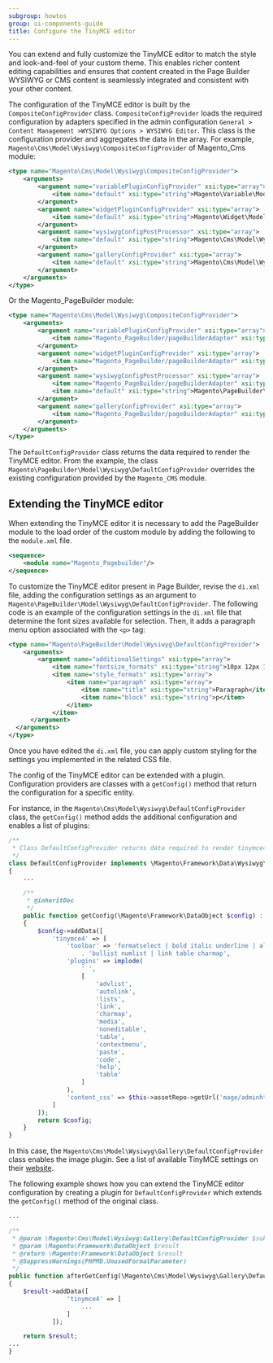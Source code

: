 ```yaml
---
subgroup: howtos
group: ui-components-guide
title: Configure the TinyMCE editor
---
```


You can extend and fully customize the TinyMCE editor to match the style and look-and-feel of your custom theme.
This enables richer content editing capabilities and ensures that content created in the Page Builder WYSIWYG or CMS content is seamlessly integrated and consistent with your other content.

The configuration of the TinyMCE editor is built by the `CompositeConfigProvider` class.
`CompositeConfigProvider` loads the required configuration by adapters specified in the admin configuration `General > Content Management >WYSIWYG Options > WYSIWYG Editor`. This class is the configuration provider and aggregates the data in the array.
For example, `Magento\Cms\Model\Wysiwyg\CompositeConfigProvider` of Magento_Cms module:

```xml
<type name="Magento\Cms\Model\Wysiwyg\CompositeConfigProvider">
    <arguments>
        <argument name="variablePluginConfigProvider" xsi:type="array">
            <item name="default" xsi:type="string">Magento\Variable\Model\Variable\ConfigProvider</item>
        </argument>
        <argument name="widgetPluginConfigProvider" xsi:type="array">
            <item name="default" xsi:type="string">Magento\Widget\Model\Widget\Config</item>
        </argument>
        <argument name="wysiwygConfigPostProcessor" xsi:type="array">
            <item name="default" xsi:type="string">Magento\Cms\Model\Wysiwyg\DefaultConfigProvider</item>
        </argument>
        <argument name="galleryConfigProvider" xsi:type="array">
            <item name="default" xsi:type="string">Magento\Cms\Model\Wysiwyg\Gallery\DefaultConfigProvider</item>
        </argument>
    </arguments>
</type>
```

Or the Magento_PageBuilder module:

```xml
<type name="Magento\Cms\Model\Wysiwyg\CompositeConfigProvider">
    <arguments>
        <argument name="variablePluginConfigProvider" xsi:type="array">
            <item name="Magento_PageBuilder/pageBuilderAdapter" xsi:type="string">Magento\Cms\Model\WysiwygDefaultConfig</item>
        </argument>
        <argument name="widgetPluginConfigProvider" xsi:type="array">
            <item name="Magento_PageBuilder/pageBuilderAdapter" xsi:type="string">Magento\Cms\Model\WysiwygDefaultConfig</item>
        </argument>
        <argument name="wysiwygConfigPostProcessor" xsi:type="array">
            <item name="Magento_PageBuilder/pageBuilderAdapter" xsi:type="string">Magento\Cms\Model\WysiwygDefaultConfig</item>
            <item name="default" xsi:type="string">Magento\PageBuilder\Model\Wysiwyg\DefaultConfigProvider</item>
        </argument>
        <argument name="galleryConfigProvider" xsi:type="array">
            <item name="Magento_PageBuilder/pageBuilderAdapter" xsi:type="string">Magento\Cms\Model\WysiwygDefaultConfig</item>
        </argument>
    </arguments>
</type>
```

The `DefaultConfigProvider` class returns the data required to render the TinyMCE editor.
From the example, the class `Magento\PageBuilder\Model\Wysiwyg\DefaultConfigProvider` overrides the existing configuration provided by the `Magento_CMS` module.

## Extending the TinyMCE editor

When extending the TinyMCE editor it is necessary to add the PageBuilder module to the load order of the custom module by adding the following to the `module.xml` file.

```xml
<sequence>
    <module name="Magento_Pagebuilder"/>
</sequence>
```

To customize the TinyMCE editor present in Page Builder, revise the `di.xml` file, adding the configuration settings as an argument to `Magento\PageBuilder\Model\Wysiwyg\DefaultConfigProvider`.
The following code is an example of the configuration settings in the `di.xml` file that determine the font sizes available for selection. Then, it adds a paragraph menu option associated with the `<p>` tag:

```xml
<type name="Magento\PageBuilder\Model\Wysiwyg\DefaultConfigProvider">
    <arguments>
        <argument name="additionalSettings" xsi:type="array">
            <item name="fontsize_formats" xsi:type="string">10px 12px 14px 16px 18px 20px 24px 26px 28px 32px 34px 36px 38px 40px 42px 48px 52px 56px 64px 72px</item>
            <item name="style_formats" xsi:type="array">
                <item name="paragraph" xsi:type="array">
                    <item name="title" xsi:type="string">Paragraph</item>
                    <item name="block" xsi:type="string">p</item>
                </item>
            </item>
      </argument>
  </arguments>
</type>
```

Once you have edited the `di.xml` file, you can apply custom styling for the settings you implemented in the related CSS file.

The config of the TinyMCE editor can be extended with a plugin.
Configuration providers are classes with a `getConfig()` method that return the configuration for a specific entity.

For instance, in the `Magento\Cms\Model\Wysiwyg\DefaultConfigProvider` class, the `getConfig()` method
adds the additional configuration and enables a list of plugins:

```php
/**
 * Class DefaultConfigProvider returns data required to render tinymce4 editor
 */
class DefaultConfigProvider implements \Magento\Framework\Data\Wysiwyg\ConfigProviderInterface
{
    ...

    /**
     * @inheritDoc
     */
    public function getConfig(\Magento\Framework\DataObject $config) : \Magento\Framework\DataObject
    {
        $config->addData([
            'tinymce4' => [
                'toolbar' => 'formatselect | bold italic underline | alignleft aligncenter alignright | '
                    . 'bullist numlist | link table charmap',
                'plugins' => implode(
                    ' ',
                    [
                        'advlist',
                        'autolink',
                        'lists',
                        'link',
                        'charmap',
                        'media',
                        'noneditable',
                        'table',
                        'contextmenu',
                        'paste',
                        'code',
                        'help',
                        'table'
                    ]
                ),
                'content_css' => $this->assetRepo->getUrl('mage/adminhtml/wysiwyg/tiny_mce/themes/ui.css')
            ]
        ]);
        return $config;
    }
}
```

In this case, the `Magento\Cms\Model\Wysiwyg\Gallery\DefaultConfigProvider` class enables the image plugin.
See a list of available TinyMCE settings on their [website](https://www.tinymce.com/docs/configure/).

The following example shows how you can extend the TinyMCE editor configuration by creating a plugin for `DefaultConfigProvider` which extends the `getConfig()` method of the original class.

```php
...

/**
 * @param \Magento\Cms\Model\Wysiwyg\Gallery\DefaultConfigProvider $subject
 * @param \Magento\Framework\DataObject $result
 * @return \Magento\Framework\DataObject $result
 * @SuppressWarnings(PHPMD.UnusedFormalParameter)
 */
public function afterGetConfig(\Magento\Cms\Model\Wysiwyg\Gallery\DefaultConfigProvider $subject, \Magento\Framework\DataObject $result)
{
    $result->addData([
                'tinymce4' => [
                    ...
                ]
            ]);

    return $result;
...
}
```
